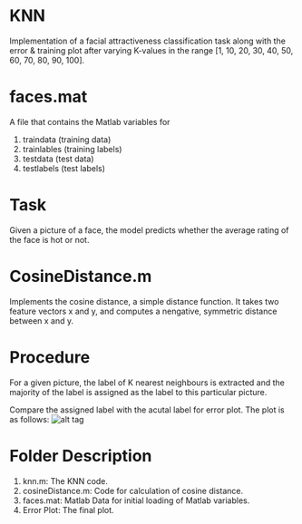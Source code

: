 # KNN

Implementation of a facial attractiveness classification task along with the error & training plot after varying K-values in the range [1, 10, 20, 30, 40, 50, 60, 70, 80, 90, 100].

# faces.mat

A file that contains the Matlab variables for
1. traindata (training data)
2. trainlables (training labels)
3. testdata (test data)
4. testlabels (test labels)

# Task

Given a picture of a face, the model predicts whether the average rating of the face is hot or not.

# CosineDistance.m
Implements the cosine distance, a simple distance function. It takes two feature vectors x and y, and computes a nengative, symmetric distance between x and y.

# Procedure

For a given picture, the label of K nearest neighbours is extracted and the majority of the label is assigned as the label to this particular picture.

Compare the assigned label with the acutal label for error plot. The plot is as follows:
![alt tag](https://github.com/jatsakthi/Machine-Learning/blob/master/KNN/Error%20Plot.png)

# Folder Description

1. knn.m: The KNN code.
2. cosineDistance.m: Code for calculation of cosine distance.
3. faces.mat: Matlab Data for initial loading of Matlab variables.
4. Error Plot: The final plot. 
